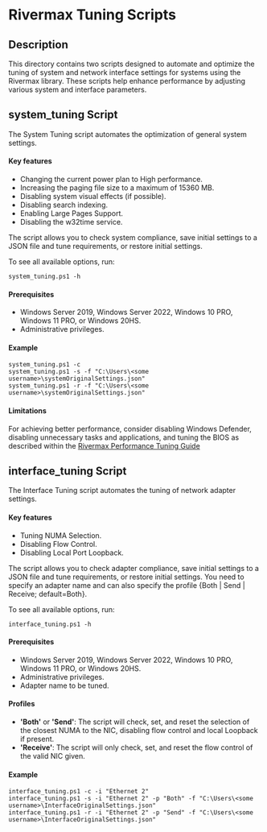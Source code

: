 # Rivermax Tuning Scripts

## Description

This directory contains two scripts designed to automate and optimize the tuning of system and network interface settings for systems using the Rivermax library. 
These scripts help enhance performance by adjusting various system and interface parameters.

## system_tuning Script

The System Tuning script automates the optimization of general system settings. 

#### Key features

- Changing the current power plan to High performance.
- Increasing the paging file size to a maximum of 15360 MB.
- Disabling system visual effects (if possible).
- Disabling search indexing.
- Enabling Large Pages Support.
- Disabling the w32time service.

The script allows you to check system compliance, save initial settings to a JSON file and tune requirements, or restore initial settings.

To see all available options, run:

    system_tuning.ps1 -h

#### Prerequisites

- Windows Server 2019, Windows Server 2022, Windows 10 PRO, Windows 11 PRO, or Windows 20HS.
- Administrative privileges.

#### Example

    system_tuning.ps1 -c
    system_tuning.ps1 -s -f "C:\Users\<some username>\systemOriginalSettings.json"
    system_tuning.ps1 -r -f "C:\Users\<some username>\systemOriginalSettings.json"

#### Limitations

For achieving better performance, consider disabling Windows Defender, disabling unnecessary tasks and applications, and tuning the BIOS as described within the [Rivermax Performance Tuning Guide](https://developer.nvidia.com/downloads/networkingsecuredocumentationriverma-performance-tuning-guidepdf)

## interface_tuning Script

The Interface Tuning script automates the tuning of network adapter settings.

#### Key features

- Tuning NUMA Selection.
- Disabling Flow Control.
- Disabling Local Port Loopback.

The script allows you to check adapter compliance, save initial settings to a JSON file and tune requirements, or restore initial settings. 
You need to specify an adapter name and can also specify the profile {Both | Send | Receive; default=Both}.

To see all available options, run:

    interface_tuning.ps1 -h

#### Prerequisites

- Windows Server 2019, Windows Server 2022, Windows 10 PRO, Windows 11 PRO, or Windows 20HS.
- Administrative privileges.
- Adapter name to be tuned.

#### Profiles

- **'Both'** or **'Send'**: The script will check, set, and reset the selection of the closest NUMA to the NIC, disabling flow control and local Loopback if present.
- **'Receive'**: The script will only check, set, and reset the flow control of the valid NIC given.

#### Example

    interface_tuning.ps1 -c -i "Ethernet 2"
    interface_tuning.ps1 -s -i "Ethernet 2" -p "Both" -f "C:\Users\<some username>\InterfaceOriginalSettings.json"
    interface_tuning.ps1 -r -i "Ethernet 2" -p "Send" -f "C:\Users\<some username>\InterfaceOriginalSettings.json"
